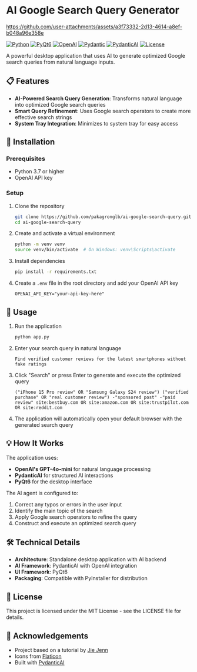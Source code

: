 # AI Google Search Query Generator

https://github.com/user-attachments/assets/a3f73332-2d13-4614-a8ef-b048a96e358e

[![Python](https://img.shields.io/badge/Python-3.7+-blue.svg)](https://www.python.org/)
[![PyQt6](https://img.shields.io/badge/PyQt-6-green.svg)](https://www.riverbankcomputing.com/software/pyqt/)
[![OpenAI](https://img.shields.io/badge/OpenAI-GPT--4o--mini-orange.svg)](https://openai.com/)
[![Pydantic](https://img.shields.io/badge/Pydantic-2.0+-red.svg)](https://docs.pydantic.dev/)
[![PydanticAI](https://img.shields.io/badge/PydanticAI-Latest-blueviolet.svg)](https://pydantic-ai.readthedocs.io/)
[![License](https://img.shields.io/badge/License-MIT-yellow.svg)](https://opensource.org/licenses/MIT)

A powerful desktop application that uses AI to generate optimized Google search queries from natural language inputs.

## 📋 Features

- **AI-Powered Search Query Generation**: Transforms natural language into optimized Google search queries
- **Smart Query Refinement**: Uses Google search operators to create more effective search strings
- **System Tray Integration**: Minimizes to system tray for easy access

## 🔧 Installation

### Prerequisites
- Python 3.7 or higher
- OpenAI API key

### Setup

1. Clone the repository
   ```bash
   git clone https://github.com/pakagronglb/ai-google-search-query.git
   cd ai-google-search-query
   ```

2. Create and activate a virtual environment
   ```bash
   python -m venv venv
   source venv/bin/activate  # On Windows: venv\Scripts\activate
   ```

3. Install dependencies
   ```bash
   pip install -r requirements.txt
   ```

4. Create a `.env` file in the root directory and add your OpenAI API key
   ```
   OPENAI_API_KEY="your-api-key-here"
   ```

## 🚀 Usage

1. Run the application
   ```bash
   python app.py
   ```

2. Enter your search query in natural language
   ```
   Find verified customer reviews for the latest smartphones without fake ratings
   ```

3. Click "Search" or press Enter to generate and execute the optimized query
   ```
   ("iPhone 15 Pro review" OR "Samsung Galaxy S24 review") ("verified purchase" OR "real customer review") -"sponsored post" -"paid review" site:bestbuy.com OR site:amazon.com OR site:trustpilot.com OR site:reddit.com
   ```

4. The application will automatically open your default browser with the generated search query

## 💡 How It Works

The application uses:
- **OpenAI's GPT-4o-mini** for natural language processing
- **PydanticAI** for structured AI interactions
- **PyQt6** for the desktop interface

The AI agent is configured to:
1. Correct any typos or errors in the user input
2. Identify the main topic of the search
3. Apply Google search operators to refine the query
4. Construct and execute an optimized search query

## 🛠️ Technical Details

- **Architecture**: Standalone desktop application with AI backend
- **AI Framework**: PydanticAI with OpenAI integration
- **UI Framework**: PyQt6
- **Packaging**: Compatible with PyInstaller for distribution

## 📝 License

This project is licensed under the MIT License - see the LICENSE file for details.

## 🙏 Acknowledgements

- Project based on a tutorial by [Jie Jenn](https://www.youtube.com/watch?v=x-lFluXYLNs&pp=ygUIamllIGplbm4%3D)
- Icons from [Flaticon](https://www.flaticon.com/)
- Built with [PydanticAI](https://github.com/jxnl/pydantic-ai) 
